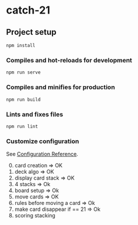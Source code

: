 # catch-21

## Project setup
```
npm install
```

### Compiles and hot-reloads for development
```
npm run serve
```

### Compiles and minifies for production
```
npm run build
```

### Lints and fixes files
```
npm run lint
```

### Customize configuration
See [Configuration Reference](https://cli.vuejs.org/config/).

0. card creation => OK
1. deck algo     => OK
2. display card stack => OK
3. 4 stacks     => Ok
4. board setup  => Ok
5. move cards   => OK
6. rules before moving a card => Ok
7. make card disappear if == 21 => Ok
8. scoring stacking